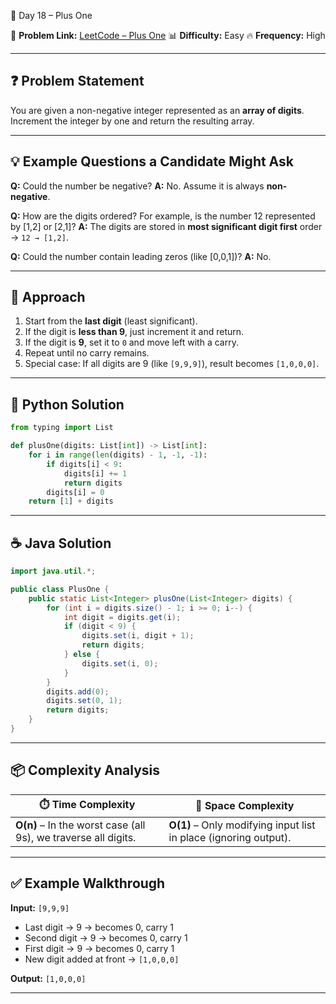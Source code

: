 🚀 Day 18 – Plus One

🔗 **Problem Link:** [LeetCode – Plus One](https://leetcode.com/problems/plus-one/)
📊 **Difficulty:** Easy
🔥 **Frequency:** High

---

## ❓ Problem Statement

You are given a non-negative integer represented as an **array of digits**. Increment the integer by one and return the resulting array.

---

## 💡 Example Questions a Candidate Might Ask

**Q:** Could the number be negative?
**A:** No. Assume it is always **non-negative**.

**Q:** How are the digits ordered? For example, is the number 12 represented by \[1,2] or \[2,1]?
**A:** The digits are stored in **most significant digit first** order → `12 → [1,2]`.

**Q:** Could the number contain leading zeros (like \[0,0,1])?
**A:** No.

---

## 🧠 Approach

1. Start from the **last digit** (least significant).
2. If the digit is **less than 9**, just increment it and return.
3. If the digit is **9**, set it to `0` and move left with a carry.
4. Repeat until no carry remains.
5. Special case: If all digits are 9 (like `[9,9,9]`), result becomes `[1,0,0,0]`.

---

## 🐍 Python Solution

```python
from typing import List

def plusOne(digits: List[int]) -> List[int]:
    for i in range(len(digits) - 1, -1, -1):
        if digits[i] < 9:
            digits[i] += 1
            return digits
        digits[i] = 0
    return [1] + digits
```

---

## ☕ Java Solution

```java
import java.util.*;

public class PlusOne {
    public static List<Integer> plusOne(List<Integer> digits) {
        for (int i = digits.size() - 1; i >= 0; i--) {
            int digit = digits.get(i);
            if (digit < 9) {
                digits.set(i, digit + 1);
                return digits;
            } else {
                digits.set(i, 0);
            }
        }
        digits.add(0); 
        digits.set(0, 1); 
        return digits;
    }
}
```

---

## 📦 Complexity Analysis

| ⏱️ **Time Complexity**                                         | 💾 **Space Complexity**                                          |
| -------------------------------------------------------------- | ---------------------------------------------------------------- |
| **O(n)** – In the worst case (all 9s), we traverse all digits. | **O(1)** – Only modifying input list in place (ignoring output). |

---

## ✅ Example Walkthrough

**Input:** `[9,9,9]`

* Last digit → 9 → becomes 0, carry 1
* Second digit → 9 → becomes 0, carry 1
* First digit → 9 → becomes 0, carry 1
* New digit added at front → `[1,0,0,0]`

**Output:** `[1,0,0,0]`

---
